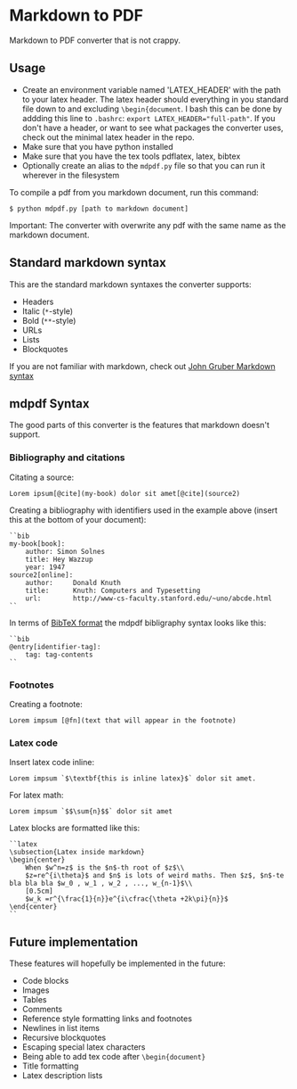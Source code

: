# Markdown to PDF

Markdown to PDF converter that is not crappy.

## Usage

- Create an environment variable named 'LATEX_HEADER' with the path to your latex header. The latex header should everything in you standard file down to and excluding `\begin{document`. I bash this can be done by addding this line to `.bashrc`: `export LATEX_HEADER="full-path"`. If you don't have a header, or want to see what packages the converter uses, check out the minimal latex header in the repo.
- Make sure that you have python installed
- Make sure that you have the tex tools pdflatex, latex, bibtex 
- Optionally create an alias to the `mdpdf.py` file so that you can run it wherever in the filesystem

To compile a pdf from you markdown document, run this command:

```
$ python mdpdf.py [path to markdown document]
```

Important: The converter with overwrite any pdf with the same name as the markdown document.

## Standard markdown syntax

This are the standard markdown syntaxes the converter supports:

- Headers
- Italic (`*`-style)
- Bold (`**`-style)
- URLs
- Lists
- Blockquotes

If you are not familiar with markdown, check out [John Gruber Markdown syntax](https://daringfireball.net/projects/markdown/syntax)


## mdpdf Syntax

The good parts of this converter is the features that markdown doesn't support.

### Bibliography and citations

Citating a source:
	
	Lorem ipsum[@cite](my-book) dolor sit amet[@cite](source2)

Creating a bibliography with identifiers used in the example above (insert this at the bottom of your document):

	``bib
	my-book[book]:
		author: Simon Solnes
		title: Hey Wazzup
		year: 1947
	source2[online]:
		author:		Donald Knuth
    	title:		Knuth: Computers and Typesetting
    	url:		http://www-cs-faculty.stanford.edu/~uno/abcde.html
	``

In terms of [BibTeX format](http://www.bibtex.org/Format/) the mdpdf bibligraphy syntax looks like this:

	``bib
	@entry[identifier-tag]:
		tag: tag-contents
	``

### Footnotes

Creating a footnote:
	
	Lorem impsum [@fn](text that will appear in the footnote)
	

### Latex code

Insert latex code inline:

	Lorem impsum `$\textbf{this is inline latex}$` dolor sit amet.

For latex math:

	Lorem impsum `$$\sum{n}$$` dolor sit amet

Latex blocks are formatted like this:

	``latex
	\subsection{Latex inside markdown}
	\begin{center}
		When $w^n=z$ is the $n$-th root of $z$\\
		$z=re^{i\theta}$ and $n$ is lots of weird maths. Then $z$, $n$-te bla bla bla $w_0 , w_1 , w_2 , ..., w_{n-1}$\\ 
		[0.5cm]
		$w_k =r^{\frac{1}{n}}e^{i\cfrac{\theta +2k\pi}{n}}$
	\end{center}
	``




## Future implementation

These features will hopefully be implemented in the future:

- Code blocks
- Images
- Tables
- Comments
- Reference style formatting links and footnotes
- Newlines in list items
- Recursive blockquotes
- Escaping special latex characters
- Being able to add tex code after `\begin{document}`
- Title formatting
- Latex description lists
